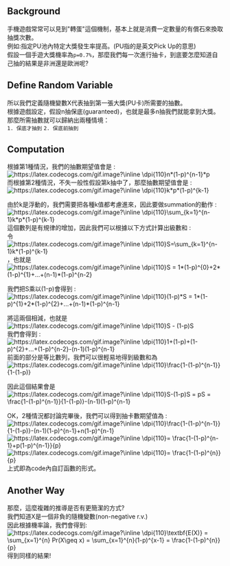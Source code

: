 ## Background ##
手機遊戲常常可以見到"轉蛋"這個機制，基本上就是消費一定數量的有償石來換取抽獎次數。  
例如:指定PU池內特定大獎發生率提高。(PU指的是英文Pick Up的意思)  
假設一個手遊大獎機率為`p=0.7%`，那麼我們每一次進行抽卡，到底要怎麼知道自己抽的結果是非洲還是歐洲呢?  
  
## Define Random Variable ##
所以我們定義隨機變數X代表抽到第一張大獎(PU卡)所需要的抽數。  
根據遊戲設定，假設n抽保底(guaranteed)，也就是最多n抽我們就能拿到大獎。  
那麼所需抽數就可以歸納出兩種情境：  
`1. 保底才抽到`
`2. 保底前抽到`  

## Computation ##
根據第1種情況，我們的抽數期望值會是 : <img src="https://latex.codecogs.com/gif.image?\inline&space;\dpi{110}n*(1-p)^{n-1}*1" title="https://latex.codecogs.com/gif.image?\inline \dpi{110}n*(1-p)^{n-1}*p" />  
而根據第2種情況，不失一般性假設第k抽中了，那麼抽數期望值會是 : <img src="https://latex.codecogs.com/gif.image?\inline&space;\dpi{110}k*p*(1-p)^{k-1}" title="https://latex.codecogs.com/gif.image?\inline \dpi{110}k*p*(1-p)^{k-1}" />  
  
由於k是浮動的，我們需要把各種k值都考慮進來，因此要做summation的動作 : <img src="https://latex.codecogs.com/gif.image?\inline&space;\dpi{110}\sum_{k=1}^{n-1}k*p*(1-p)^{k-1}" title="https://latex.codecogs.com/gif.image?\inline \dpi{110}\sum_{k=1}^{n-1}k*p*(1-p)^{k-1}" />  
這個數列是有規律的增加，因此我們可以根據以下方式計算出級數和 :  
令<img src="https://latex.codecogs.com/gif.image?\inline&space;\dpi{110}S=\sum_{k=1}^{n-1}k*(1-p)^{k-1}" title="https://latex.codecogs.com/gif.image?\inline \dpi{110}S=\sum_{k=1}^{n-1}k*(1-p)^{k-1}" />，也就是  <img src="https://latex.codecogs.com/gif.image?\inline&space;\dpi{110}S&space;=&space;1*(1-p)^{0}&plus;2*(1-p)^{1}&plus;...&plus;(n-1)*(1-p)^{n-2}" title="https://latex.codecogs.com/gif.image?\inline \dpi{110}S = 1*(1-p)^{0}+2*(1-p)^{1}+...+(n-1)*(1-p)^{n-2}" />  
  
我們把S乘以(1-p)會得到 : <img src="https://latex.codecogs.com/gif.image?\inline&space;\dpi{110}(1-p)S&space;=&space;1*(1-p)^{1}&plus;2*(1-p)^{2}&plus;...&plus;(n-1)*(1-p)^{n-1}" title="https://latex.codecogs.com/gif.image?\inline \dpi{110}(1-p)*S = 1*(1-p)^{1}+2*(1-p)^{2}+...+(n-1)*(1-p)^{n-1}" />  
  
將這兩個相減，也就是 <img src="https://latex.codecogs.com/gif.image?\inline&space;\dpi{110}S&space;-&space;(1-p)S" title="https://latex.codecogs.com/gif.image?\inline \dpi{110}S - (1-p)S" />  
我們會得到 : <img src="https://latex.codecogs.com/gif.image?\inline&space;\dpi{110}1&plus;(1-p)&plus;(1-p)^{2}&plus;...&plus;(1-p)^{n-2}-(n-1)(1-p)^{n-1}" title="https://latex.codecogs.com/gif.image?\inline \dpi{110}1+(1-p)+(1-p)^{2}+...+(1-p)^{n-2}-(n-1)(1-p)^{n-1}" />  
前面的部分是等比數列，我們可以很輕易地得到級數和為 <img src="https://latex.codecogs.com/gif.image?\inline&space;\dpi{110}\frac{1-(1-p)^{n-1}}{1-(1-p)}" title="https://latex.codecogs.com/gif.image?\inline \dpi{110}\frac{1-(1-p)^{n-1}}{1-(1-p)}" />  
  
因此這個結果會是 <img src="https://latex.codecogs.com/gif.image?\inline&space;\dpi{110}S-(1-p)S&space;=&space;pS&space;=&space;\frac{1-(1-p)^{n-1}}{1-(1-p)}-(n-1)(1-p)^{n-1}" title="https://latex.codecogs.com/gif.image?\inline \dpi{110}S-(1-p)S = pS = \frac{1-(1-p)^{n-1}}{1-(1-p)}-(n-1)(1-p)^{n-1}" />  
  
OK，2種情況都討論完畢後，我們可以得到抽卡數期望值為 :  
<img src="https://latex.codecogs.com/gif.image?\inline&space;\dpi{110}\frac{1-(1-p)^{n-1}}{1-(1-p)}-(n-1)(1-p)^{n-1}&plus;n(1-p)^{n-1}" title="https://latex.codecogs.com/gif.image?\inline \dpi{110}\frac{1-(1-p)^{n-1}}{1-(1-p)}-(n-1)(1-p)^{n-1}+n(1-p)^{n-1}" />  
<img src="https://latex.codecogs.com/gif.image?\inline&space;\dpi{110}=&space;\frac{1-(1-p)^{n-1}&plus;p(1-p)^{n-1}}{p}" title="https://latex.codecogs.com/gif.image?\inline \dpi{110}= \frac{1-(1-p)^{n-1}+p(1-p)^{n-1}}{p}" />  
<img src="https://latex.codecogs.com/gif.image?\inline&space;\dpi{110}=&space;\frac{1-(1-p)^{n}}{p}" title="https://latex.codecogs.com/gif.image?\inline \dpi{110}= \frac{1-(1-p)^{n}}{p}" />  
上式即為code內自訂函數的形式。
  
## Another Way #  
那麼，這麼複雜的推導是否有更簡潔的方式?  
我們知道X是一個非負的隨機變數(non-negative r.v.)  
因此根據機率論，我們會得到:    
<img src="https://latex.codecogs.com/gif.image?\inline&space;\dpi{110}\textbf{E(X)}&space;=&space;\sum_{x=1}^{n}&space;Pr(X\geq&space;x)&space;=&space;\sum_{x=1}^{n}(1-p)^{x-1}&space;=&space;\frac{1-(1-p)^{n}}{p}" title="https://latex.codecogs.com/gif.image?\inline \dpi{110}\textbf{E(X)} = \sum_{x=1}^{n} Pr(X\geq x) = \sum_{x=1}^{n}(1-p)^{x-1} = \frac{1-(1-p)^{n}}{p}" />  
得到同樣的結果! 

